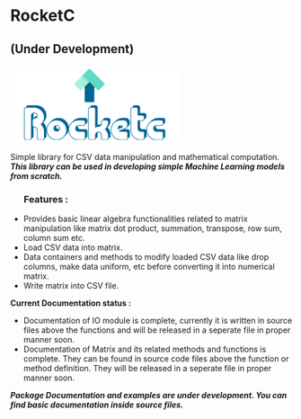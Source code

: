 # RocketC
## (Under Development)

<img src="./logo.png">

Simple library for CSV data manipulation and mathematical computation.<br>
<b><i>This library can be used in developing simple Machine Learning models from scratch.</i></b> 
<br>
<ul>
<h3>Features :</h3> 
<li>Provides basic linear algebra functionalities related to matrix manipulation like matrix dot product, summation, transpose, row sum, column sum etc. </li>
<li>Load CSV data into matrix.</li>
<li>Data containers and methods to modify loaded CSV data like drop columns, make data uniform, etc before converting it into numerical matrix.</li>
<li>Write matrix into CSV file.</li>
</ul>
<p>
  
<b>Current Documentation status : </b>
<ul>
<li>
Documentation of IO module is complete, currently it is written in source files above the functions and will be released in a seperate file in proper manner soon. 
</li>
<li>
Documentation of Matrix and its related methods and functions is complete. They can be found in source code files above the function or method definition.
They will be released in a seperate file in proper manner soon.
</li>
</ul>
</p>

<b><i>Package Documentation and examples are under development. You can find basic documentation inside source files.</i></b>
